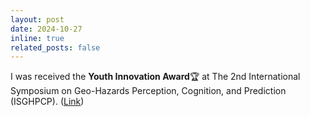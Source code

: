 ```yaml
---
layout: post
date: 2024-10-27
inline: true
related_posts: false
---
```


I was received the **Youth Innovation Award**🏆 at The 2nd International Symposium on Geo-Hazards Perception, Cognition, and Prediction (ISGHPCP). ([Link](https://www.linkedin.com/posts/dr-li-zhiwei_geohazards-floodmapping-remotesensing-activity-7259515084295557121-_-Hf?utm_source=share&utm_medium=member_desktop))

